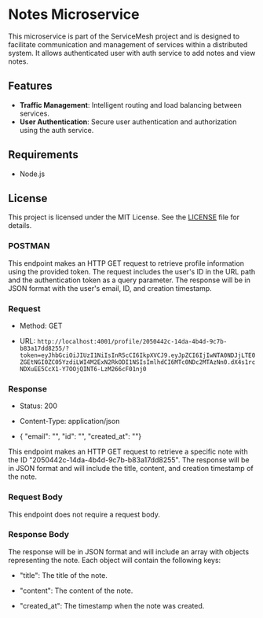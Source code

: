 # Notes Microservice

This microservice is part of the ServiceMesh project and is designed to facilitate communication and management of services within a distributed system. It allows authenticated user with auth service to add notes and view notes.

## Features
- **Traffic Management**: Intelligent routing and load balancing between services.
- **User Authentication**: Secure user authentication and authorization using the auth service.

## Requirements
- Node.js

## License
This project is licensed under the MIT License. See the [LICENSE](LICENSE) file for details.

### POSTMAN
This endpoint makes an HTTP GET request to retrieve profile information using the provided token. The request includes the user's ID in the URL path and the authentication token as a query parameter. The response will be in JSON format with the user's email, ID, and creation timestamp.

### Request

- Method: GET
    
- URL: `http://localhost:4001/profile/2050442c-14da-4b4d-9c7b-b83a17dd8255/?token=eyJhbGciOiJIUzI1NiIsInR5cCI6IkpXVCJ9.eyJpZCI6IjIwNTA0NDJjLTE0ZGEtNGI0ZC05YzdiLWI4M2ExN2RkODI1NSIsImlhdCI6MTc0NDc2MTAzNn0.dX4s1rcNDXuEE5CcX1-Y7OOjQINT6-LzM266cF01nj0`
    

### Response

- Status: 200
    
- Content-Type: application/json
    
- { "email": "", "id": "", "created_at": ""}

This endpoint makes an HTTP GET request to retrieve a specific note with the ID "2050442c-14da-4b4d-9c7b-b83a17dd8255". The response will be in JSON format and will include the title, content, and creation timestamp of the note.

### Request Body

This endpoint does not require a request body.

### Response Body

The response will be in JSON format and will include an array with objects representing the note. Each object will contain the following keys:

- "title": The title of the note.
    
- "content": The content of the note.
    
- "created_at": The timestamp when the note was created.